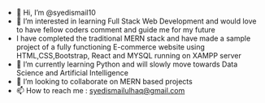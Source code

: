 - 👋 Hi, I’m @syedismail10
- 👀 I’m interested in learning Full Stack Web Development and would love to have fellow coders comment and guide me for my future
- I have completed the traditional MERN stack and have made a sample project of a fully functioning E-commerce website using HTML,CSS,Bootstrap, React and MYSQL running on XAMPP server
- 🌱 I’m currently learning Python and will slowly move towards Data Science and Artificial Intelligence
- 💞️ I’m looking to collaborate on MERN based projects
- 📫 How to reach me : syedismailulhaq@gmail.com

<!---
syedismail10/syedismail10 is a ✨ special ✨ repository because its `README.md` (this file) appears on your GitHub profile.
You can click the Preview link to take a look at your changes.
--->
